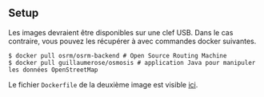 ## Setup

Les images devraient être disponibles sur une clef USB. Dans le cas contraire, vous pouvez les récupérer à avec commandes docker suivantes.

```
$ docker pull osrm/osrm-backend # Open Source Routing Machine
$ docker pull guillaumerose/osmosis # application Java pour manipuler les données OpenStreetMap
```

Le fichier `Dockerfile` de la deuxième image est visible [ici](../tech/osmosis/Dockerfile).
